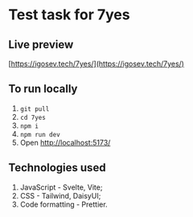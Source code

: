 # Test task for 7yes

## Live preview

[https://igosev.tech/7yes/](https://igosev.tech/7yes/)


## To run locally

1. ``` git pull ```
2. ``` cd 7yes ```
3. ``` npm i ```
4. ``` npm run dev ```
5. Open [http://localhost:5173/](http://localhost:5173/)

## Technologies used
1. JavaScript - Svelte, Vite;
2. CSS - Tailwind, DaisyUI;
3. Code formatting - Prettier.